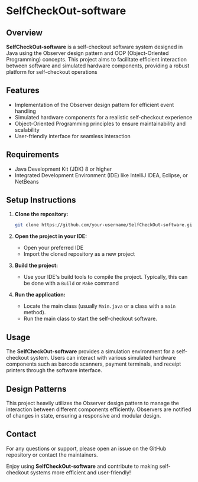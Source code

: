 # SelfCheckOut-software

## Overview
**SelfCheckOut-software** is a self-checkout software system designed in Java using the Observer design pattern and OOP (Object-Oriented Programming) concepts. This project aims to facilitate efficient interaction between software and simulated hardware components, providing a robust platform for self-checkout operations

## Features
- Implementation of the Observer design pattern for efficient event handling
- Simulated hardware components for a realistic self-checkout experience
- Object-Oriented Programming principles to ensure maintainability and scalability
- User-friendly interface for seamless interaction

## Requirements
- Java Development Kit (JDK) 8 or higher
- Integrated Development Environment (IDE) like IntelliJ IDEA, Eclipse, or NetBeans

## Setup Instructions
1. **Clone the repository:**
    ```sh
    git clone https://github.com/your-username/SelfCheckOut-software.git
    ```
2. **Open the project in your IDE:**
    - Open your preferred IDE
    - Import the cloned repository as a new project

3. **Build the project:**
    - Use your IDE's build tools to compile the project. Typically, this can be done with a `Build` or `Make` command

4. **Run the application:**
    - Locate the main class (usually `Main.java` or a class with a `main` method).
    - Run the main class to start the self-checkout software.

## Usage
The **SelfCheckOut-software** provides a simulation environment for a self-checkout system. Users can interact with various simulated hardware components such as barcode scanners, payment terminals, and receipt printers through the software interface.

## Design Patterns
This project heavily utilizes the Observer design pattern to manage the interaction between different components efficiently. Observers are notified of changes in state, ensuring a responsive and modular design.


## Contact
For any questions or support, please open an issue on the GitHub repository or contact the maintainers.

Enjoy using **SelfCheckOut-software** and contribute to making self-checkout systems more efficient and user-friendly!
